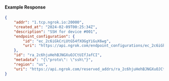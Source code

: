 <!-- Code generated for API Clients. DO NOT EDIT. -->

#### Example Response

```json
{
	"addr": "1.tcp.ngrok.io:20000",
	"created_at": "2024-02-09T00:25:34Z",
	"description": "SSH for device #001",
	"endpoint_configuration": {
		"id": "ec_2c6iGkCrLUtG54fXOGgYiGuX6wg",
		"uri": "https://api.ngrok.com/endpoint_configurations/ec_2c6iGkCrLUtG54fXOGgYiGuX6wg"
	},
	"id": "ra_2c6hjuHehBJNGXuOJCtUIfJafCI",
	"metadata": "{\"proto\": \"ssh\"}",
	"region": "us",
	"uri": "https://api.ngrok.com/reserved_addrs/ra_2c6hjuHehBJNGXuOJCtUIfJafCI"
}
```
